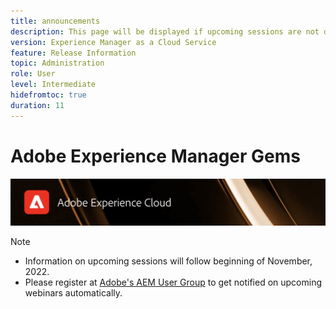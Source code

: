 ```yaml
---
title: announcements
description: This page will be displayed if upcoming sessions are not defined yet.
version: Experience Manager as a Cloud Service
feature: Release Information
topic: Administration
role: User
level: Intermediate
hidefromtoc: true
duration: 11
---
```

# Adobe Experience Manager Gems

![](assets/ADX_Gems.png)

>[!NOTE]
>
>* Information on upcoming sessions will follow beginning of November, 2022.
>* Please register at [Adobe's AEM User Group](https://aem-augs.adobe.com/) to get notified on upcoming webinars automatically.
